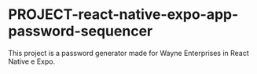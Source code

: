 # PROJECT-react-native-expo-app-password-sequencer
This project is a password generator made for Wayne Enterprises in React Native e Expo.
